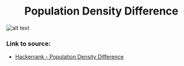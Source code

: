 <h1 align="center">Population Density Difference</h1>

![alt text](https://images2.imgbox.com/7f/24/4zixJRml_o.png?raw=true)

### Link to source: 
- <a href="https://www.hackerrank.com/challenges/population-density-difference/problem">Hackerrank - Population Density Difference</a>

